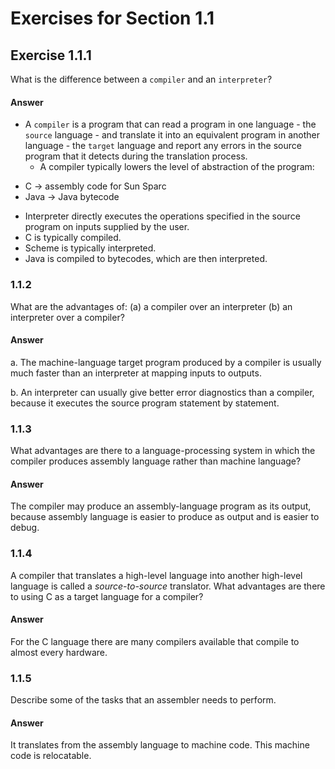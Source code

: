 Exercises for Section 1.1
=========================  

Exercise 1.1.1
--------------  

What is the difference between a `compiler` and an `interpreter`?  

#### Answer  

* A `compiler` is a program that can read a program in one language - the `source` language - and translate it into an equivalent program in another language - the `target` language and report any errors in the source program that it detects during the translation process.  
  + A compiler typically lowers the level of abstraction of the program:  
- C -> assembly code for Sun Sparc  
- Java -> Java bytecode  
* Interpreter directly executes the operations specified in the source program on inputs supplied by the user.  
* C is typically compiled.  
* Scheme is typically interpreted.  
* Java is compiled to bytecodes, which are then interpreted.  

### 1.1.2

What are the advantages of:
(a) a compiler over an interpreter
(b) an interpreter over a compiler?

#### Answer

a. The machine-language target program produced by a compiler is usually much faster than an interpreter at mapping inputs to outputs.

b. An interpreter can usually give better error diagnostics than a compiler, because it executes the source program statement by statement.

### 1.1.3

What advantages are there to a language-processing system in which the compiler
produces assembly language rather than machine language?

#### Answer

The compiler may produce an assembly-language program as its output, because
assembly language is easier to produce as output and is easier to debug.

### 1.1.4

A compiler that translates a high-level language into another high-level
language is called a *source-to-source* translator. What advantages are there to
using C as a target language for a compiler?

#### Answer

For the C language there are many compilers available that compile to almost
every hardware.

### 1.1.5

Describe some of the tasks that an assembler needs to perform.

#### Answer

It translates from the assembly language to machine code. This machine code is
relocatable.